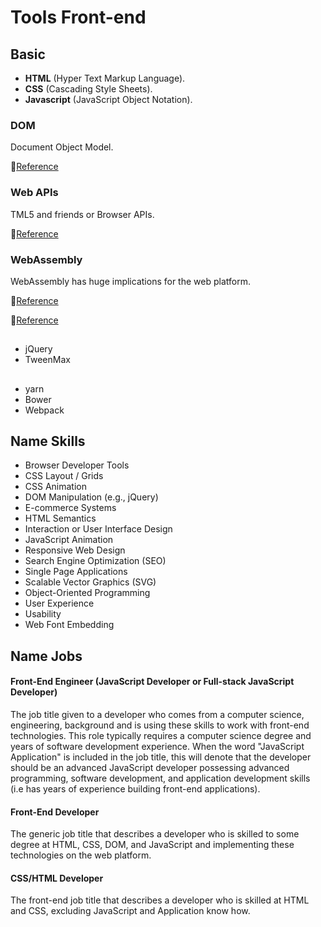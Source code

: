 # Tools Front-end

## Basic
* **HTML** (Hyper Text Markup Language).
* **CSS** (Cascading Style Sheets).
* **Javascript** (JavaScript Object Notation).

### DOM
Document Object Model.

📌[Reference](https://dom.spec.whatwg.org/)


### Web APIs
TML5 and friends or Browser APIs.

📌[Reference](https://developer.mozilla.org/en-US/docs/Web/API)

### WebAssembly
WebAssembly has huge implications for the web platform.

📌[Reference](http://webassembly.org/)

📌[Reference](https://developer.mozilla.org/en-US/docs/WebAssembly)

## 
* jQuery
* TweenMax

## 
* yarn
* Bower
* Webpack

## Name Skills
* Browser Developer Tools
* CSS Layout / Grids
* CSS Animation
* DOM Manipulation (e.g., jQuery)
* E-commerce Systems
* HTML Semantics
* Interaction or User Interface Design
* JavaScript Animation
* Responsive Web Design
* Search Engine Optimization (SEO)
* Single Page Applications
* Scalable Vector Graphics (SVG)
* Object-Oriented Programming
* User Experience
* Usability
* Web Font Embedding

## Name Jobs

#### Front-End Engineer (JavaScript Developer or Full-stack JavaScript Developer)
The job title given to a developer who comes from a computer science, engineering, background and is using these skills to work with front-end technologies. This role typically requires a computer science degree and years of software development experience. When the word "JavaScript Application" is included in the job title, this will denote that the developer should be an advanced JavaScript developer possessing advanced programming, software development, and application development skills (i.e has years of experience building front-end applications).

#### Front-End Developer
The generic job title that describes a developer who is skilled to some degree at HTML, CSS, DOM, and JavaScript and implementing these technologies on the web platform.

#### CSS/HTML Developer
The front-end job title that describes a developer who is skilled at HTML and CSS, excluding JavaScript and Application know how.

